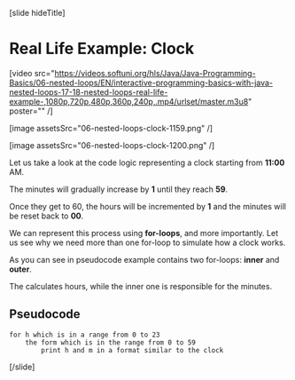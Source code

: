 [slide hideTitle]

# Real Life Example: Clock

[video src="https://videos.softuni.org/hls/Java/Java-Programming-Basics/06-nested-loops/EN/interactive-programming-basics-with-java-nested-loops-17-18-nested-loops-real-life-example-,1080p,720p,480p,360p,240p,.mp4/urlset/master.m3u8" poster="" /]

[image assetsSrc="06-nested-loops-clock-1159.png" /] 

[image assetsSrc="06-nested-loops-clock-1200.png" /]

Let us take a look at the code logic representing a clock starting from **11:00** AM. 

The minutes will gradually increase by **1** until they reach **59**. 

Once they get to 60, the hours will be incremented by **1** and the minutes will be reset back to **00**. 

We can represent this process using **for-loops**, and more importantly. Let us see why we need more than one for-loop to simulate how a clock works.

As you can see in pseudocode example contains two for-loops: **inner** and **outer**.

The calculates hours, while the inner one is responsible for the minutes.

## Pseudocode

```
for h which is in a range from 0 to 23
    the form which is in the range from 0 to 59
        print h and m in a format similar to the clock
```

[/slide]

